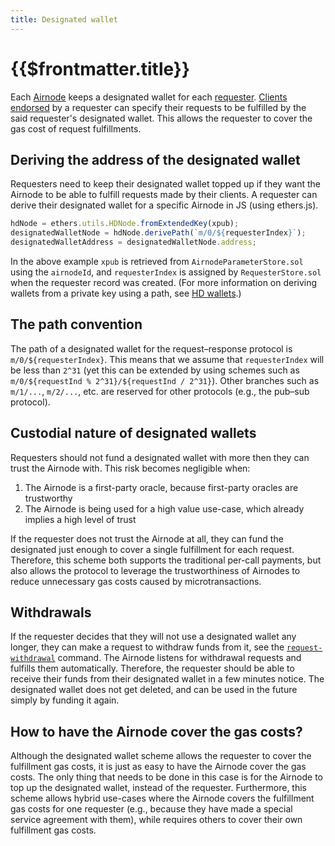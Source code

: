 ```yaml
---
title: Designated wallet
---
```


# {{$frontmatter.title}}

<TocHeader />
<TOC class="table-of-contents" :include-level="[2,3]" />

Each [Airnode](Airnode.md) keeps a designated wallet for each [requester](requester.md).
[Clients](client.md) [endorsed](endorsement.md) by a requester can specify their requests to be fulfilled by the said requester's designated wallet.
This allows the requester to cover the gas cost of request fulfillments.

## Deriving the address of the designated wallet

Requesters need to keep their designated wallet topped up if they want the Airnode to be able to fulfill requests made by their clients. A requester can derive their designated wallet for a specific Airnode in JS (using ethers.js).

```js
hdNode = ethers.utils.HDNode.fromExtendedKey(xpub);
designatedWalletNode = hdNode.derivePath(`m/0/${requesterIndex}`);
designatedWalletAddress = designatedWalletNode.address;
```

In the above example `xpub` is retrieved from `AirnodeParameterStore.sol` using the `airnodeId`, and `requesterIndex` is assigned by `RequesterStore.sol` when the requester record was created. (For more information on deriving wallets from a private key using a path, see [HD wallets](https://github.com/ethereumbook/ethereumbook/blob/develop/05wallets.asciidoc#hd_wallets).)

## The path convention

The path of a designated wallet for the request–response protocol is `m/0/${requesterIndex}`. This means that we assume that `requesterIndex` will be less than `2^31` (yet this can be extended by using schemes such as `m/0/${requestInd % 2^31}/${requestInd / 2^31}`). Other branches such as `m/1/...`, `m/2/...`, etc. are reserved for other protocols (e.g., the pub–sub protocol).

## Custodial nature of designated wallets

<DesignatedWalletWarning/>

Requesters should not fund a designated wallet with more then they can trust the Airnode with. This risk becomes negligible when:

1. The Airnode is a first-party oracle, because first-party oracles are trustworthy
2. The Airnode is being used for a high value use-case, which already implies a high level of trust

If the requester does not trust the Airnode at all, they can fund the designated just enough to cover a single fulfillment for each request. Therefore, this scheme both supports the traditional per-call payments, but also allows the protocol to leverage the trustworthiness of Airnodes to reduce unnecessary gas costs caused by microtransactions.

## Withdrawals

If the requester decides that they will not use a designated wallet any longer, they can make a request to withdraw funds from it, see the [`request-withdrawal`](../../cli-commands.md#request-withdrawal) command. The Airnode listens for withdrawal requests and fulfills them automatically. Therefore, the requester should be able to receive their funds from their designated wallet in a few minutes notice. The designated wallet does not get deleted, and can be used in the future simply by funding it again.

## How to have the Airnode cover the gas costs?

Although the designated wallet scheme allows the requester to cover the fulfillment gas costs, it is just as easy to have the Airnode cover the gas costs. The only thing that needs to be done in this case is for the Airnode to top up the designated wallet, instead of the requester. Furthermore, this scheme allows hybrid use-cases where the Airnode covers the fulfillment gas costs for one requester (e.g., because they have made a special service agreement with them), while requires others to cover their own fulfillment gas costs.
